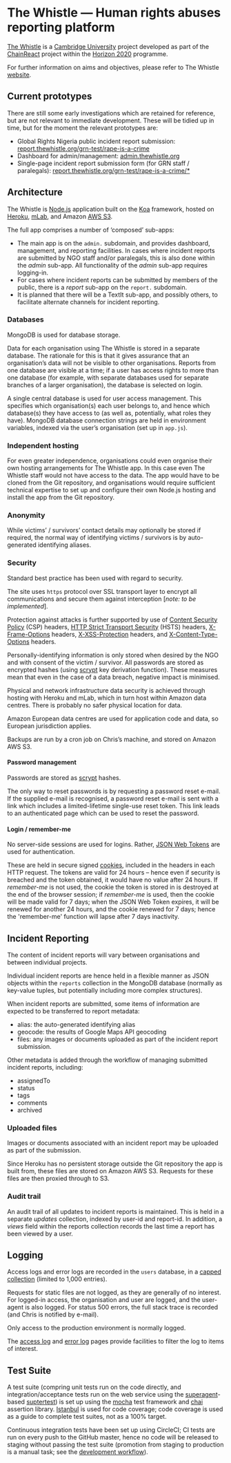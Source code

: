 The Whistle — Human rights abuses reporting platform
============================================================

[The Whistle](http://thewhistle.org) is a [Cambridge University](https://www.cam.ac.uk/) project
developed as part of the [ChainReact](http://chainreact.org/) project within the
[Horizon 2020](https://ec.europa.eu/programmes/horizon2020/) programme.

For further information on aims and objectives, please refer to The Whistle
[website](http://thewhistle.org).

Current prototypes
------------------

There are still some early investigations which are retained for reference, but are not relevant
to immediate development. These will be tidied up in time, but for the moment the relevant prototypes
are:

- Global Rights Nigeria public incident report submission:
  [report.thewhistle.org/grn-test/rape-is-a-crime](http://report.thewhistle.org/grn-test/rape-is-a-crime)
- Dashboard for admin/management: [admin.thewhistle.org](http://admin.thewhistle.org)
- Single-page incident report submission form (for GRN staff / paralegals):
  [report.thewhistle.org/grn-test/rape-is-a-crime/*](http://report.thewhistle.org/grn-test/rape-is-a-crime/*)


Architecture
------------

The Whistle is [Node.js](https://nodejs.org/en/) application built on the [Koa](http://koajs.com/)
framework, hosted on [Heroku](https://www.heroku.com), [mLab](https://mlab.com/), and Amazon
[AWS S3](https://aws.amazon.com/s3/).

The full app comprises a number of ‘composed’ sub-apps:

- The main app is on the `admin.` subdomain, and provides dashboard, management, and reporting
  facilities. In cases where incident reports are submitted by NGO staff and/or paralegals, this
  is also done within the *admin* sub-app. All functionality of the *admin* sub-app requires
  logging-in.
- For cases where incident reports can be submitted by members of the public, there is a *report*
  sub-app on the `report.` subdomain.
- It is planned that there will be a TextIt sub-app, and possibly others, to facilitate alternate
  channels for incident reporting.

### Databases

MongoDB is used for database storage.

Data for each organisation using The Whistle is stored in a separate database. The rationale for
this is that it gives assurance that an organisation’s data will not be visible to other
organisations. Reports from one database are visible at a time; if a user has access rights to more
than one database (for example, with separate databases used for separate branches of a larger
organisation), the database is selected on login.

A single central database is used for user access management. This specifies which organisation(s)
each user belongs to, and hence which database(s) they have access to (as well as, potentially, what
roles they have). MongoDB database connection strings are held in environment variables, indexed via
the user’s organisation (set up in `app.js`).

### Independent hosting

For even greater independence, organisations could even organise their own hosting arrangements for
The Whistle app. In this case even The Whistle staff would not have access to the data. The app
would have to be cloned from the Git repository, and organisations would require sufficient
technical expertise to set up and configure their own Node.js hosting and install the app from the
Git repository.

### Anonymity

While victims’ / survivors’ contact details may optionally be stored if required, the normal way of
identifying victims / survivors is by auto-generated identifying aliases.

### Security

Standard best practice has been used with regard to security.

The site uses `https` protocol over SSL transport layer to encrypt all communications and secure
them against interception [*note: to be implemented*].

Protection against attacks is further supported by use of
[Content Security Policy](https://developer.mozilla.org/en-US/docs/Web/HTTP/CSP) (CSP) headers,
[HTTP Strict Transport Security](https://developer.mozilla.org/en-US/docs/Web/HTTP/Headers/Strict-Transport-Security) (HSTS) headers,
[X-Frame-Options](https://developer.mozilla.org/en-US/docs/Web/HTTP/Headers/X-Frame-Options) headers,
[X-XSS-Protection](https://developer.mozilla.org/en-US/docs/Web/HTTP/Headers/X-XSS-Protection) headers, and
[X-Content-Type-Options](https://developer.mozilla.org/en-US/docs/Web/HTTP/Headers/X-Content-Type-Options) headers.

Personally-identifying information is only stored when desired by the NGO and with consent of the
victim / survivor. All passwords are stored as encrypted hashes (using
[scrypt](https://en.wikipedia.org/wiki/Scrypt) key derivation function). These measures mean that
even in the case of a data breach, negative impact is minimised.

Physical and network infrastructure data security is achieved through hosting with Heroku and mLab,
which in turn host within Amazon data centres. There is probably no safer physical location for data.

Amazon European data centres are used for application code and data, so European jurisdiction
applies.

Backups are run by a cron job on Chris’s machine, and stored on Amazon AWS S3.

#### Password management

Passwords are stored as [scrypt](https://en.wikipedia.org/wiki/Scrypt) hashes.

The only way to reset passwords is by requesting a password reset e-mail. If the supplied e-mail
is recognised, a password reset e-mail is sent with a link which includes a limited-lifetime
single-use reset token. This link leads to an authenticated page which can be used to reset the
password.

#### Login / remember-me

No server-side sessions are used for logins. Rather, [JSON Web Tokens](https://jwt.io/) are used for
authentication.

These are held in secure signed [cookies](https://www.npmjs.com/package/cookies), included in the
headers in each HTTP request. The tokens are valid for 24 hours – hence even if security is breached
and the token obtained, it would have no value after 24 hours. If *remember-me* is not used, the
cookie the token is stored in is destroyed at the end of the browser session; if *remember-me* is
used, then the cookie will be made valid for 7 days; when the JSON Web Token expires, it will be
renewed for another 24 hours, and the cookie renewed for 7 days; hence the 'remember-me' function
will lapse after 7 days inactivity.


Incident Reporting
------------------

The content of incident reports will vary between organisations and between individual projects.

Individual incident reports are hence held in a flexible manner as JSON objects within the `reports`
collection in the MongoDB database (normally as key-value tuples, but potentially including more
complex structures).

When incident reports are submitted, some items of information are expected to be transferred to
report metadata:
- alias: the auto-generated identifying alias
- geocode: the results of Google Maps API geocoding
- files: any images or documents uploaded as part of the incident report submission.

Other metadata is added through the workflow of managing submitted incident reports, including:
- assignedTo
- status
- tags
- comments
- archived

### Uploaded files

Images or documents associated with an incident report may be uploaded as part of the submission.

Since Heroku has no persistent storage outside the Git repository the app is built from, these files
are stored on Amazon AWS S3. Requests for these files are then proxied through to S3.

### Audit trail

An audit trail of all updates to incident reports is maintained. This is held in a separate
*updates* collection, indexed by user-id and report-id. In addition, a *views* field within the
reports collection records the last time a report has been viewed by a user.


Logging
-------

Access logs and error logs are recorded in the `users` database, in a
[capped collection](https://docs.mongodb.com/manual/core/capped-collections/) (limited to 1,000
entries).

Requests for static files are not logged, as they are generally of no interest. For logged-in access,
the organisation and user are logged, and the user-agent is also logged. For status 500 errors, the
full stack trace is recorded (and Chris is notified by e-mail).

Only access to the production environment is normally logged.

The [access log](/dev/log-access) and [error log](/dev/log-error) pages provide facilities to filter
the log to items of interest.


Test Suite
----------

A test suite (compring unit tests run on the code directly, and integration/acceptance tests run
on the web service using the [superagent](https://www.npmjs.com/package/superagent)-based
[suptertest](https://www.npmjs.com/package/supertest)) is set up using the [mocha](https://mochajs.org/)
test framework and [chai](http://chaijs.com/) assertion library.
[Istanbul](https://www.npmjs.com/package/istanbul) is used for code coverage; code coverage is used
as a guide to complete test suites, not as a 100% target.

Continuous integration tests have been set up using CircleCI; CI tests are run on every push to the
GitHub master, hence no code will be released to staging without passing the test suite (promotion
from staging to production is a manual task; see the [development workflow](/dev/notes/development-workflow)).
